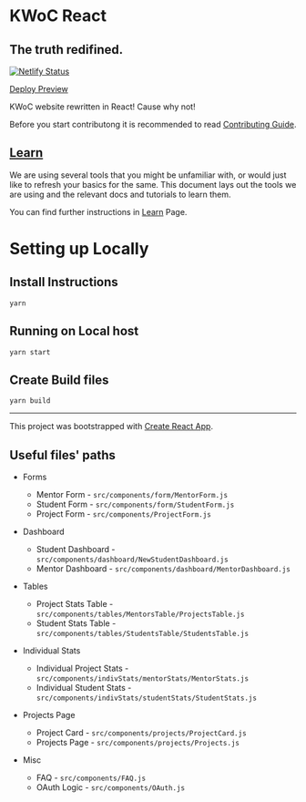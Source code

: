 # KWoC React

## The truth redifined.

[![Netlify Status](https://api.netlify.com/api/v1/badges/63d49d55-63d9-4886-a2b2-a4270d797614/deploy-status)](https://app.netlify.com/sites/kwoc21-test/deploys)

[Deploy Preview](https://kwoc21-test.netlify.app/)

KWoC website rewritten in React! Cause why not!

Before you start contributong it is recommended to read [Contributing Guide](CONTRIBUTING.md).

## [Learn](learn.md)

We are using several tools that you might be unfamiliar with, or would just like to refresh your basics for the same. This document lays out the tools we are using and the relevant docs and tutorials to learn them.

You can find further instructions in [Learn](learn.md) Page.


# Setting up Locally

## Install Instructions

```
yarn
```

## Running on Local host

```
yarn start
```

## Create Build files

```
yarn build
```

---

This project was bootstrapped with [Create React App](https://github.com/facebook/create-react-app).

## Useful files' paths
- Forms
  - Mentor Form - `src/components/form/MentorForm.js`
  - Student Form - `src/components/form/StudentForm.js`
  - Project Form - `src/components/ProjectForm.js`
- Dashboard
  - Student Dashboard - `src/components/dashboard/NewStudentDashboard.js`
  - Mentor Dashboard - `src/components/dashboard/MentorDashboard.js`
- Tables
  - Project Stats Table - `src/components/tables/MentorsTable/ProjectsTable.js`
  - Student Stats Table - `src/components/tables/StudentsTable/StudentsTable.js`
- Individual Stats
  - Individual Project Stats - `src/components/indivStats/mentorStats/MentorStats.js`
  - Individual Student Stats - `src/components/indivStats/studentStats/StudentStats.js`
- Projects Page
  - Project Card - `src/components/projects/ProjectCard.js`
  - Projects Page - `src/components/projects/Projects.js`

- Misc
  - FAQ - `src/components/FAQ.js`
  - OAuth Logic - `src/components/OAuth.js`
